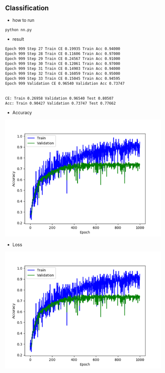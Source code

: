 ## Classification
* how to run
```
python nn.py
```
* result
```
Epoch 999 Step 27 Train CE 0.19935 Train Acc 0.94000
Epoch 999 Step 28 Train CE 0.11606 Train Acc 0.97000
Epoch 999 Step 29 Train CE 0.24567 Train Acc 0.91000
Epoch 999 Step 30 Train CE 0.12061 Train Acc 0.97000
Epoch 999 Step 31 Train CE 0.14903 Train Acc 0.94000
Epoch 999 Step 32 Train CE 0.16059 Train Acc 0.95000
Epoch 999 Step 33 Train CE 0.15045 Train Acc 0.94595
Epoch 999 Validation CE 0.96540 Validation Acc 0.73747


CE: Train 0.26958 Validation 0.96540 Test 0.80507
Acc: Train 0.90427 Validation 0.73747 Test 0.77662

```
* Accuracy

![Accuarcy](readme/acc.png)

* Loss

![Loss](readme/loss.png)

